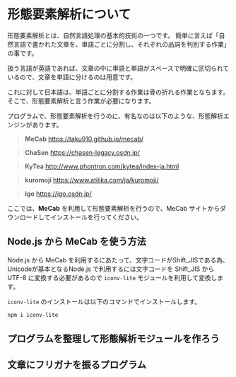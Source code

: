 # 形態要素解析について

形態要素解析とは、自然言語処理の基本的技術の一つです。
簡単に言えば「自然言語で書かれた文章を、単語ごとに分割し、それぞれの品詞を判別する作業」の事です。

扱う言語が英語であれば、文章の中に単語と単語がスペースで明確に区切られているので、文章を単語に分けるのは用意です。

これに対して日本語は、単語ごとに分割する作業は骨の折れる作業となちます。
そこで、形態要素解析と言う作業が必要になります。

プログラムで、形態要素解析を行うのに、有名なのは以下のような、形態解析エンジンがあります。

> **MeCab** 
> https://taku910.github.io/mecab/

> **ChaSen** 
> https://chasen-legacy.osdn.jp/

> **KyTea** 
> http://www.phontron.com/kytea/index-ja.html

> **kuromoji** 
> https://www.atilika.com/ja/kuromoji/

> **Igo** 
> https://igo.osdn.jp/


ここでは、**MeCab** を利用して形態要素解析を行うので、MeCab サイトからダウンロードしてインストールを行ってください。

## Node.js から MeCab を使う方法

Node.js から MeCab を利用するにあたって、文字コードがShift_JISである為、Unicodeが基本となるNode.js で利用するには文字コードを Shift_JIS から UTF-8 に変換する必要があるので `iconv-lite` モジュールを利用して変換します。

`iconv-lite` のインストールは以下のコマンドでインストールします。
```bash
npm i iconv-lite
```



## プログラムを整理して形態解析モジュールを作ろう

## 文章にフリガナを振るプログラム
